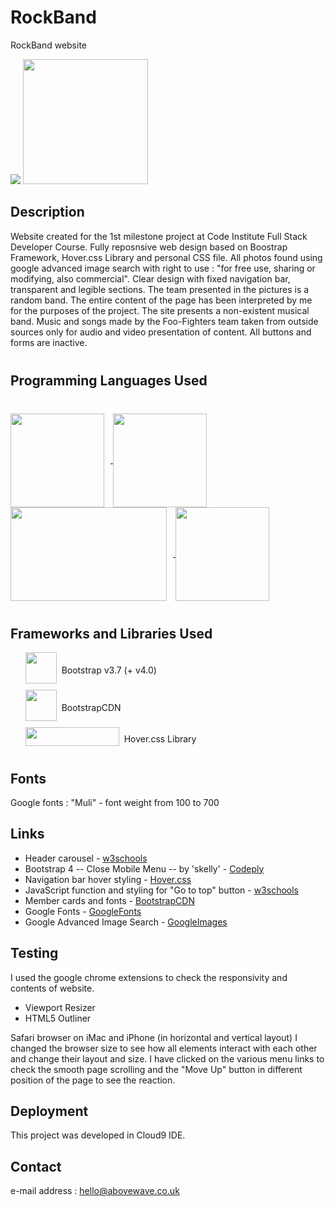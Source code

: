 # RockBand
RockBand website

<img src="http://karolsliwka.abovewave.co.uk/assets/mypage_top.jpg" style="widt:100%;">

<a href="http://www.karolsliwka.abovewave.co.uk" target="_blank">
    <img src="https://www.dwarka-smartcity.com/wp-content/uploads/2017/05/visit-website-button.png" style="width:200px;">
</a>



## Description
<div style="margin-bottom:40px;">
Website created for the 1st milestone project at Code Institute Full Stack Developer Course. Fully reposnsive web design based on Boostrap Framework, Hover.css Library and personal CSS file. All photos found using google advanced image search with right to use : "for free use, sharing or modifying, also commercial".
Clear design with fixed navigation bar, transparent and legible sections. The team presented in the pictures is a random band. The entire content of the page has been interpreted by me for the purposes of the project. The site presents a non-existent musical band. Music and songs made by the Foo-Fighters team taken from outside sources only for audio and video presentation of content.
All buttons and forms are inactive.
</div>

## Programming Languages Used
<div style="margin-top:40px; margin-bottom:40px;">
<a href="https://en.wikipedia.org/wiki/HTML5" target="_blank">
    <img src="https://upload.wikimedia.org/wikipedia/commons/thumb/6/61/HTML5_logo_and_wordmark.svg/2880px-HTML5_logo_and_wordmark.svg.png" style="vertical-align:middle; margin-right:10px; width:150px; height:150px">
</a>
<a href="https://en.wikipedia.org/wiki/Cascading_Style_Sheets#CSS_3" target="_blank">
    <img src="https://www.lifewire.com/thmb/s9kfBeuaF14VAGgE-SjDB-L0ZDs=/768x0/filters:no_upscale():max_bytes(150000):strip_icc()/css3-57b597e85f9b58b5c2b338de.png" style="vertical-align:middle; margin-right:10px; width:150px; height:150px">
</a>
<a href="https://en.wikipedia.org/wiki/JQuery" target="_blank">
    <img src="http://pluspng.com/img-png/jquery-logo-vector-png-download-free-jquery-vector-logo-500.jpg" style="vertical-align:middle; margin-right:10px; width:250px; height:150px">
</a>
<a href="https://en.wikipedia.org/wiki/JavaScript" target="_blank">
    <img src="https://upload.wikimedia.org/wikipedia/commons/thumb/9/99/Unofficial_JavaScript_logo_2.svg/1024px-Unofficial_JavaScript_logo_2.svg.png" style="vertical-align:middle; margin-right:10px; width:150px; height:150px">
</a>
</div>

## Frameworks and Libraries Used
<ul style="list-style:none;">
    <li>    
        <a href="https://www.bootstrapcdn.com/" style="text-decoration:none;" target="_blank">
            <img src="https://getbootstrap.com/docs/4.1/assets/img/bootstrap-stack.png" style="vertical-align:middle; margin-bottom:10px; width:50px; height:50px;">&nbsp;&nbsp;Bootstrap v3.7 (+ v4.0)
        </a>
    </li>
    <li>
        <a href="https://www.bootstrapcdn.com/" style="text-decoration:none;" target="_blank">
            <img src="https://www.bootstrapcdn.com/assets/img/og.dd30b10.png" style="vertical-align:middle; margin-bottom:10px; width:50px; height:50px;">&nbsp;&nbsp;BootstrapCDN
        </a>
    </li>
    <li>
        <a href="https://www.bootstrapcdn.com/" style="text-decoration:none;" target="_blank">
            <img src="http://karolsliwka.abovewave.co.uk/assets/hovercss.jpg" style="vertical-align:middle; margin-bottom:10px; width:150px; height:30px;">&nbsp;&nbsp;Hover.css Library
        </a>
    </li>
</ul>

## Fonts
Google fonts : "Muli" - font weight from 100 to 700

## Links
 * Header carousel - [w3schools](https://www.w3schools.com/bootstrap/bootstrap_ref_js_carousel.asp)
 * Bootstrap 4 -- Close Mobile Menu -- by 'skelly' -  [Codeply](https://www.codeply.com/go/XtiWqN3lGn ) 
 * Navigation bar hover styling - [Hover.css](http://ianlunn.github.io/Hover/)
 * JavaScript function and styling for "Go to top" button - [w3schools](https://www.w3schools.com/howto/howto_js_scroll_to_top.asp)
 * Member cards and fonts - [BootstrapCDN](https://stackpath.bootstrapcdn.com/bootstrap/4.1.3/css/bootstrap.min.css)
 * Google Fonts - [GoogleFonts](https://fonts.google.com/)
 * Google Advanced Image Search - [GoogleImages](https://www.google.com/advanced_image_search)

## Testing
I used the google chrome extensions to check the responsivity and contents of website.
 - Viewport Resizer 
 - HTML5 Outliner

Safari browser on iMac and iPhone (in horizontal and vertical layout)
I changed the browser size to see how all elements interact with each other and change their layout and size. I have clicked on the various menu links to check the smooth page scrolling and the "Move Up" button in different position of the page to see the reaction.

## Deployment
This project was developed in Cloud9 IDE.

## Contact
e-mail address : hello@abovewave.co.uk
